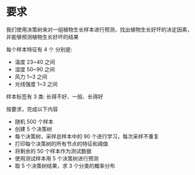 # 要求

我们使用决策树来对一组植物生长样本进行预测，找出植物生长好坏的决定因素，并能够预测植物生长好坏的结果

每个样本特征有 4 个 分别是: 

- 温度 23~40 之间
- 湿度 50~90 之间
- 风力 1~3 之间
- 光线强度 1~3 之间

样本标签有 3 类: 长得不好、一般、长得好

按要求，完成以下内容

- 随机 500 个样本
- 创建 5 个决策树
- 每个决策树，采样总样本中的 90 个进行学习，每次采样不重复
- 打印每个决策树的所有节点的特征和阈值
- 将剩余的 50 个样本作为测试数据
- 使用测试样本用 5 个决策树进行预测
- 取 5 个决策树结果，求 3 个分类的概率分布
